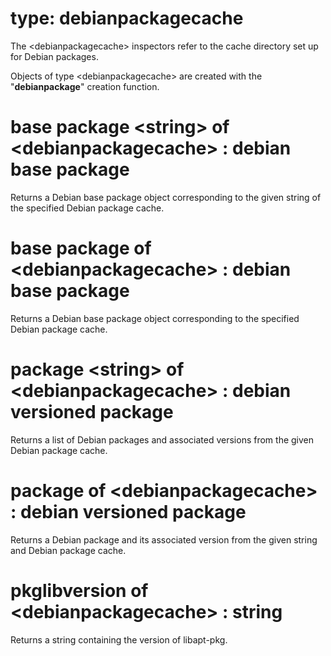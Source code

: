 # type: debianpackagecache

The &lt;debianpackagecache&gt; inspectors refer to the cache directory set up for Debian packages.

Objects of type &lt;debianpackagecache&gt; are created with the "**debianpackage**" creation function.

# base package &lt;string&gt; of &lt;debianpackagecache&gt; : debian base package

Returns a Debian base package object corresponding to the given string of the specified Debian package cache.

# base package of &lt;debianpackagecache&gt; : debian base package

Returns a Debian base package object corresponding to the specified Debian package cache.

# package &lt;string&gt; of &lt;debianpackagecache&gt; : debian versioned package

Returns a list of Debian packages and associated versions from the given Debian package cache.

# package of &lt;debianpackagecache&gt; : debian versioned package

Returns a Debian package and its associated version from the given string and Debian package cache.

# pkglibversion of &lt;debianpackagecache&gt; : string

Returns a string containing the version of libapt-pkg.
